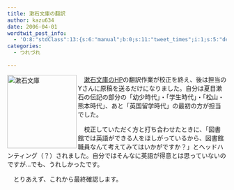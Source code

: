 ```yaml
---
title: 漱石文庫の翻訳
author: kazu634
date: 2006-04-01
wordtwit_post_info:
  - 'O:8:"stdClass":13:{s:6:"manual";b:0;s:11:"tweet_times";i:1;s:5:"delay";i:0;s:7:"enabled";i:1;s:10:"separation";s:2:"60";s:7:"version";s:3:"3.7";s:14:"tweet_template";b:0;s:6:"status";i:2;s:6:"result";a:0:{}s:13:"tweet_counter";i:2;s:13:"tweet_log_ids";a:1:{i:0;i:2309;}s:9:"hash_tags";a:0:{}s:8:"accounts";a:1:{i:0;s:7:"kazu634";}}'
categories:
  - つれづれ

---
```

<div class="section">
<p>
<a href="http://www.library.tohoku.ac.jp/collect/soseki/index.html" onclick="__gaTracker('send', 'event', 'outbound-article', 'http://www.library.tohoku.ac.jp/collect/soseki/index.html', '');" target="_blank"><img width="159" align="left" alt="漱石文庫" src="http://image.blog.livedoor.jp/simoom634/imgs/0/d/0d628f78-s.jpg" height="168" border="0" class="pict" /></a>
</p>
  
<p>
    　<a href="http://www.library.tohoku.ac.jp/collect/soseki/index.html" onclick="__gaTracker('send', 'event', 'outbound-article', 'http://www.library.tohoku.ac.jp/collect/soseki/index.html', '漱石文庫のHP');" target="_blank">漱石文庫のHP</a>の翻訳作業が校正を終え、後は担当のYさんに原稿を送るだけになりました。自分は夏目漱石の伝記の部分の「幼少時代」・「学生時代」・「松山・熊本時代」、あと「英国留学時代」の最初の方が担当でした。
</p></p> 
  
<p>
    　校正していただく方と打ち合わせたときに、「図書館では英語ができる人をほしがっているから、図書館職員なんて考えてみてはいかがですか？」とヘッドハンティング（？）されました。自分ではそんなに英語が得意とは思っていないのですが…でも、うれしかったです。
</p></p> 
  
<p>
    　とりあえず、これから最終確認します。
</p>
</div>
